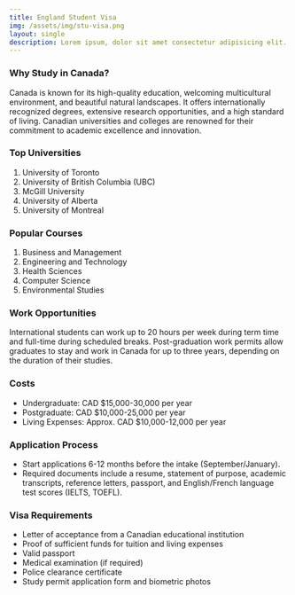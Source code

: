 ```yaml
---
title: England Student Visa
img: /assets/img/stu-visa.png
layout: single
description: Lorem ipsum, dolor sit amet consectetur adipisicing elit. Aliquid quasi similique totam, molestias necessitatibus rem dignissimos reprehenderit facilis laborum qui.
---
```


### Why Study in Canada?

Canada is known for its high-quality education, welcoming multicultural environment, and beautiful natural landscapes. It offers internationally recognized degrees, extensive research opportunities, and a high standard of living. Canadian universities and colleges are renowned for their commitment to academic excellence and innovation.



### Top Universities

1. University of Toronto
2. University of British Columbia (UBC)
3. McGill University
4. University of Alberta
5. University of Montreal



### Popular Courses

1. Business and Management
2. Engineering and Technology
3. Health Sciences
4. Computer Science
5. Environmental Studies



### Work Opportunities

International students can work up to 20 hours per week during term time and full-time during scheduled breaks. Post-graduation work permits allow graduates to stay and work in Canada for up to three years, depending on the duration of their studies.



### Costs

- Undergraduate: CAD $15,000-30,000 per year
- Postgraduate: CAD $10,000-25,000 per year
- Living Expenses: Approx. CAD $10,000-12,000 per year



### Application Process

- Start applications 6-12 months before the intake (September/January).
- Required documents include a resume, statement of purpose, academic transcripts, reference letters, passport, and English/French language test scores (IELTS, TOEFL).



### Visa Requirements

- Letter of acceptance from a Canadian educational institution
- Proof of sufficient funds for tuition and living expenses
- Valid passport
- Medical examination (if required)
- Police clearance certificate
- Study permit application form and biometric photos

